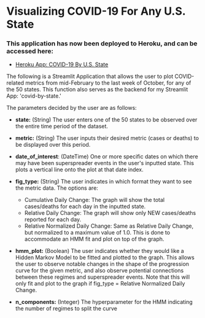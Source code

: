 # Visualizing COVID-19 For Any U.S. State

### This application has now been deployed to Heroku, and can be accessed here:
- [Heroku App: COVID-19 By U.S. State](https://covid-by-state.herokuapp.com/)

The following is a Streamlit Application that allows the user to plot COVID-related metrics from mid-February to the last week of October, for any of the 50 states. This function also serves as the backend for my Streamlit App: 'covid-by-state.' 

The parameters decided by the user are as follows:
- **state:** (String) The user enters one of the 50 states to be observed over the entire time period of the dataset.

- **metric:** (String) The user inputs their desired metric (cases or deaths) to be displayed over this period.

- **date_of_interest**: (DateTime) One or more specific dates on which there may have been superspreader events in the user's inputted state. This plots a vertical line onto the plot at that date index.

- **fig_type:** (String) The user indicates in which format they want to see the metric data. The options are:
    - Cumulative Daily Change: The graph will show the total cases/deaths for each day in the inputted state.
    - Relative Daily Change: The graph will show only NEW cases/deaths reported for each day.
    - Relative Normalized Daily Change: Same as Relative Daily Change, but normalized to a maximum value of 1.0. This is done to accommodate an HMM fit and plot on top of the graph.
    
- **hmm_plot:** (Boolean) The user indicates whether they would like a Hidden Markov Model to be fitted and plotted to the graph. This allows the user to observe notable changes in the shape of the progression curve for the given metric, and also observe potential connections between these regimes and superspreader events. Note that this will only fit and plot to the graph if fig_type = Relative Normalized Daily Change.

- **n_components:** (Integer) The hyperparameter for the HMM indicating the number of regimes to split the curve

